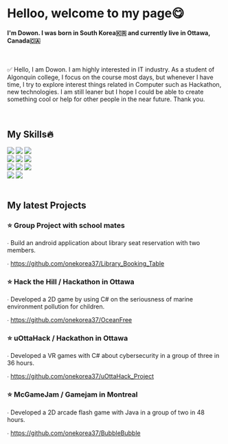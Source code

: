 
<body>
  <h1>Helloo, welcome to my page😋</h1>
  <h4>I'm Dowon. I was born in South Korea🇰🇷 and currently live in Ottawa, Canada🇨🇦</h4>
  <br>
  <section id="introduce">
    <p>✅ Hello, I am Dowon. I am highly interested in IT industry. As a student of Algonquin college, I focus on the course most days, but whenever I have time, I try to explore interest things related in Computer such as Hackathon, new technologies. I am still leaner but I hope I could be able to create something cool or help for other people in the near future. Thank you.</p>
  </section>
  
  <br> 
  <section id="skills">
    <h2>My Skills🔥</h2>
        <img src="https://img.shields.io/badge/Java-007396?style=for-the-badge&logo=OpenJDK&logoColor=white"/>
        <img src="https://img.shields.io/badge/Python-yellow?style=for-the-badge&logo=Python"/>
        <img src="https://img.shields.io/badge/Spring-green?style=for-the-badge&logo=Spring"/>
        <br>
        <img src="https://img.shields.io/badge/Linux-DarkKhaki?style=for-the-badge&logo=Linux"/>
        <img src="https://img.shields.io/badge/Bash-Turquoise?style=for-the-badge&logo=Bash"/>
        <img src="https://img.shields.io/badge/Shell-orange?style=for-the-badge&logo=Shell"/>
        <br>
        <img src="https://img.shields.io/badge/javascript-yellow?style=for-the-badge&logo=javascript&logoColor=white"/>
        <img src="https://img.shields.io/badge/HTML5-red?style=for-the-badge&logo=HTML5&logoColor=white"/>
        <img src="https://img.shields.io/badge/CSS3-E14872?style=for-the-badge&logo=CSS3"/>
        <br>
        <img src="https://img.shields.io/badge/MySQL-3DBAB6?style=for-the-badge&logo=MySQL"/> 
        <img src="https://img.shields.io/badge/PostgreSQL-364634?style=for-the-badge&logo=PostgreSQL"/>
  </section>
  
  <br>
  <section id="projects">
    <h2>My latest Projects</h2>
      <h3>⭐️ Group Project with school mates</h3>
      <p>∙ Build an android application about library seat reservation with two members.</p>
      ∙ <a href="https://github.com/onekorea37/Library_Booking_Table">https://github.com/onekorea37/Library_Booking_Table</a>
      <p></p>
      <h3>⭐️ Hack the Hill / Hackathon in Ottawa</h3>
      <p>∙ Developed a 2D game by using C# on the seriousness of marine environment pollution for children.</p>
      ∙ <a href="https://github.com/onekorea37/OceanFree">https://github.com/onekorea37/OceanFree</a>
      <p></p>
      <h3>⭐️ uOttaHack / Hackathon in Ottawa</h3>
      <p>∙ Developed a VR games with C# about cybersecurity in a group of three in 36 hours.</p>
      ∙ <a href="https://github.com/onekorea37/uOttaHack_Project">https://github.com/onekorea37/uOttaHack_Project</a>
      <p></p>
      <h3>⭐️ McGameJam / Gamejam in Montreal</h3>
      <p>∙ Developed a 2D arcade flash game with Java in a group of two in 48 hours.</p>
      ∙ <a href="https://github.com/onekorea37/BubbleBubble">https://github.com/onekorea37/BubbleBubble</a>
  
  </section>
</body>


